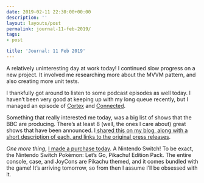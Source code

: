 ```yaml
---
date: 2019-02-11 22:30:00+00:00
description: ''
layout: layouts/post
permalink: journal-11-feb-2019/
tags:
- post

title: 'Journal: 11 Feb 2019'
---
```


<p>A relatively uninteresting day at work today! I continued slow progress on a new project. It involved me researching more about the MVVM pattern, and also creating more unit tests.</p>
<p>I thankfully got around to listen to some podcast episodes as well today. I haven’t been very good at keeping up with my long queue recently, but I managed an episode of <a href="https://www.relay.fm/cortex/80">Cortex</a> and <a href="https://www.relay.fm/connected/229">Connected</a>.</p>
<p>Something that really interested me today, was a big list of shows that the BBC are producing. There’s at least 8 (well, the ones I care about) great shows that have been announced. I<a href="https://chrishannah.me/bbc-earth-announce-8-new-tv-nature-documentaries/"> shared this on my blog, along with a short description of each, and links to the original press releases</a>.</p>
<p><em>One more thing</em>, <a href="https://twitter.com/chrishannah/status/1095010220596776961">I made a purchase today</a>. A Nintendo Switch! To be exact, the Nintendo Switch Pokémon: Let’s Go, Pikachu! Edition Pack. The entire console, case, and JoyCons are Pikachu themed, and it comes bundled with the game! It’s arriving tomorrow, so from then I assume I’ll be obsessed with it.</p>
